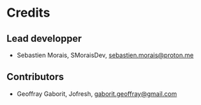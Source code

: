 # Credits

## Lead developper

- Sebastien Morais, SMoraisDev, sebastien.morais@proton.me

## Contributors

- Geoffray Gaborit, Jofresh, gaborit.geoffray@gmail.com
